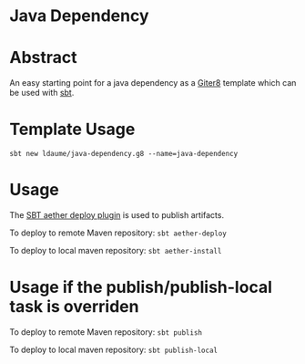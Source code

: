 Java Dependency
==========

# Abstract

An easy starting point for a java dependency as a [Giter8](http://www.foundweekends.org/giter8/) template which can be used with [sbt](http://www.scala-sbt.org/).

# Template Usage
`sbt new ldaume/java-dependency.g8 --name=java-dependency`

# Usage

The [SBT aether deploy plugin](https://github.com/arktekk/sbt-aether-deploy) is used to publish artifacts.

To deploy to remote Maven repository: 
`sbt aether-deploy`

To deploy to local maven repository:
`sbt aether-install`

# Usage if the publish/publish-local task is overriden
To deploy to remote Maven repository:
`sbt publish`

To deploy to local maven repository:
`sbt publish-local`


